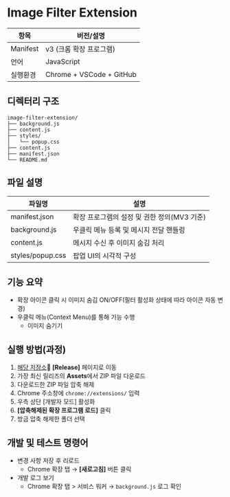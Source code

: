 # Image Filter Extension

| 항목 | 버전/설명 |
|------------|------------------------|
| Manifest | v3 (크롬 확장 프로그램) |
| 언어 | JavaScript |
| 실행환경 | Chrome + VSCode + GitHub |

## 디렉터리 구조
```
image-filter-extension/
├── background.js
├── content.js
├── styles/
│   └── popup.css
├── content.js
├── manifest.json
└── README.md
```

## 파일 설명

| 파일명 | 설명 |
|------------------|--------------------------------|
| manifest.json | 확장 프로그램의 설정 및 권한 정의(MV3 기준) |
| background.js | 우클릭 메뉴 등록 및 메시지 전달 핸들링 |
| content.js | 메시지 수신 후 이미지 숨김 처리 |
| styles/popup.css | 팝업 UI의 시각적 구성 |

## 기능 요약
- 확장 아이콘 클릭 시 이미지 숨김 ON/OFF(필터 활성화 상태에 따라 아이콘 자동 변경)
- 우클릭 메뉴(Context Menu)를 통해 기능 수행
  - 이미지 숨기기

## 실행 방법(과정)
1. [해당 저장소](https://github.com/kgyujin/image-filter-extension) **[Release]** 페이지로 이동
2. 가장 최신 릴리즈의 **Assets**에서 ZIP 파일 다운로드
3. 다운로드한 ZIP 파일 압축 해제
4. Chrome 주소창에 `chrome://extensions/` 입력
5. 우측 상단 [개발자 모드] 활성화
6. **[압축해제된 확장 프로그램 로드]** 클릭
7. 방금 압축 해제한 폴더 선택

## 개발 및 테스트 명령어
- 변경 사항 저장 후 리로드
  - Chrome 확장 탭 → **[새로고침]** 버튼 클릭
- 개발 로그 보기
  - Chrome 확장 탭 > 서비스 워커 → `background.js` 로그 확인
